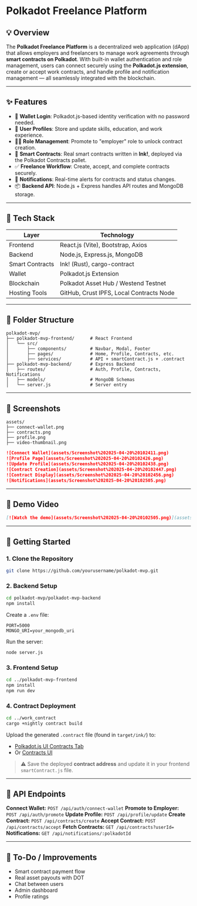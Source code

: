 # Polkadot Freelance Platform

## 💡 Overview
The **Polkadot Freelance Platform** is a decentralized web application (dApp) that allows employers and freelancers to manage work agreements through **smart contracts on Polkadot**. With built-in wallet authentication and role management, users can connect securely using the **Polkadot.js extension**, create or accept work contracts, and handle profile and notification management — all seamlessly integrated with the blockchain.

---

## ✨ Features

- 🔐 **Wallet Login**: Polkadot.js-based identity verification with no password needed.
- 👤 **User Profiles**: Store and update skills, education, and work experience.
- 🧑‍💼 **Role Management**: Promote to "employer" role to unlock contract creation.
- 📄 **Smart Contracts**: Real smart contracts written in **Ink!**, deployed via the Polkadot Contracts pallet.
- ✅ **Freelance Workflow**: Create, accept, and complete contracts securely.
- 🔔 **Notifications**: Real-time alerts for contracts and status changes.
- 📦 **Backend API**: Node.js + Express handles API routes and MongoDB storage.

---

## 🧱 Tech Stack

| Layer          | Technology                          |
|----------------|-------------------------------------|
| Frontend       | React.js (Vite), Bootstrap, Axios   |
| Backend        | Node.js, Express.js, MongoDB        |
| Smart Contracts| Ink! (Rust), cargo-contract          |
| Wallet         | Polkadot.js Extension               |
| Blockchain     | Polkadot Asset Hub / Westend Testnet|
| Hosting Tools  | GitHub, Crust IPFS, Local Contracts Node |

---

## 📂 Folder Structure

```
polkadot-mvp/
├── polkadot-mvp-frontend/      # React Frontend
│   └── src/
│       ├── components/         # Navbar, Modal, Footer
│       ├── pages/              # Home, Profile, Contracts, etc.
│       ├── services/           # API + smartContract.js + .contract
├── polkadot-mvp-backend/       # Express Backend
│   ├── routes/                 # Auth, Profile, Contracts, Notifications
│   ├── models/                 # MongoDB Schemas
│   └── server.js               # Server entry

```

---

## 📸 Screenshots

```
assets/
├── connect-wallet.png
├── contracts.png
├── profile.png
├── video-thumbnail.png
```

```md
![Connect Wallet](assets/Screenshot%202025-04-20%20102411.png)
![Profile Page](assets/Screenshot%202025-04-20%20102426.png)
![Update Profile](assets/Screenshot%202025-04-20%20102438.png)
![Contract Creation](assets/Screenshot%202025-04-20%20102447.png)
![Contract Display](assets/Screenshot%202025-04-20%20102456.png)
![Notifications](assets/Screenshot%202025-04-20%20102505.png)

```

---

## 🎥 Demo Video

```md
[![Watch the demo](assets/Screenshot%202025-04-20%20102505.png)](assets/nuveyon_demo.mp4)
```

---

## 🚀 Getting Started

### 1. Clone the Repository
```bash
git clone https://github.com/yourusername/polkadot-mvp.git
```

### 2. Backend Setup
```bash
cd polkadot-mvp/polkadot-mvp-backend
npm install
```
Create a `.env` file:
```
PORT=5000
MONGO_URI=your_mongodb_uri
```
Run the server:
```bash
node server.js
```

### 3. Frontend Setup
```bash
cd ../polkadot-mvp-frontend
npm install
npm run dev
```

### 4. Contract Deployment
```bash
cd ../work_contract
cargo +nightly contract build
```
Upload the generated `.contract` file (found in `target/ink/`) to:
- [Polkadot.js UI Contracts Tab](https://polkadot.js.org/apps)
- Or [Contracts UI](https://contracts-ui.substrate.io/)

> ⚠️ Save the deployed **contract address** and update it in your frontend `smartContract.js` file.

---

## 🔗 API Endpoints

**Connect Wallet:** `POST /api/auth/connect-wallet`
**Promote to Employer:** `POST /api/auth/promote`
**Update Profile:** `POST /api/profile/update`
**Create Contract:** `POST /api/contracts/create`
**Accept Contract:** `POST /api/contracts/accept`
**Fetch Contracts:** `GET /api/contracts?userId=`
**Notifications:** `GET /api/notifications/:polkadotId`

---

## 📝 To-Do / Improvements
- Smart contract payment flow
- Real asset payouts with DOT
- Chat between users
- Admin dashboard
- Profile ratings


